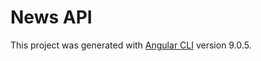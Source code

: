 # News API

This project was generated with [Angular CLI](https://github.com/angular/angular-cli) version 9.0.5.
